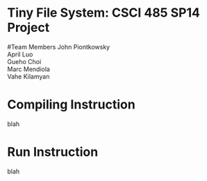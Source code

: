 Tiny File System: CSCI 485 SP14 Project
==========
#Team Members
  John Piontkowsky </br>
  April Luo </br>
  Gueho Choi </br>
  Marc Mendiola </br>
  Vahe Kilamyan </br>
  
Compiling Instruction
==========

blah

Run Instruction
==========

blah
